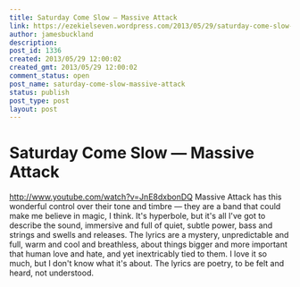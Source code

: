 ```yaml
---
title: Saturday Come Slow — Massive Attack
link: https://ezekielseven.wordpress.com/2013/05/29/saturday-come-slow-massive-attack/
author: jamesbuckland
description: 
post_id: 1336
created: 2013/05/29 12:00:02
created_gmt: 2013/05/29 12:00:02
comment_status: open
post_name: saturday-come-slow-massive-attack
status: publish
post_type: post
layout: post
---
```


# Saturday Come Slow — Massive Attack

http://www.youtube.com/watch?v=JnE8dxbonDQ Massive Attack has this wonderful control over their tone and timbre — they are a band that could make me believe in magic, I think. It's hyperbole, but it's all I've got to describe the sound, immersive and full of quiet, subtle power, bass and strings and swells and releases. The lyrics are a mystery, unpredictable and full, warm and cool and breathless, about things bigger and more important that human love and hate, and yet inextricably tied to them. I love it so much, but I don't know what it's about. The lyrics are poetry, to be felt and heard, not understood.